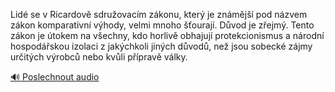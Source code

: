 
Lidé se v Ricardově sdružovacím zákonu, který je známější pod názvem zákon komparativní výhody, velmi mnoho šťourají. Důvod je zřejmý. Tento zákon je útokem na všechny, kdo horlivě obhajují protekcionismus a národní hospodářskou izolaci z jakýchkoli jiných důvodů, než jsou sobecké zájmy určitých výrobců nebo kvůli přípravě války.

[🔊 Poslechnout audio](/data/7-paragraphs/audio/chapter_36/para_004-Lid-se-v-Ricardov-sdruovacm-zkonu-kter-je-z.mp3)
